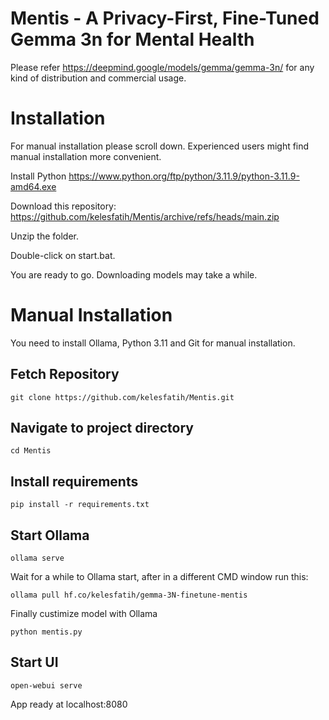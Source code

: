 # Mentis - A Privacy-First, Fine-Tuned Gemma 3n for Mental Health

Please refer https://deepmind.google/models/gemma/gemma-3n/ for any kind of distribution and commercial usage. 

# Installation
For manual installation please scroll down. Experienced users might find manual installation more convenient.

Install Python
https://www.python.org/ftp/python/3.11.9/python-3.11.9-amd64.exe

Download this repository:
https://github.com/kelesfatih/Mentis/archive/refs/heads/main.zip

Unzip the folder.

Double-click on start.bat.

You are ready to go. Downloading models may take a while.

# Manual Installation
You need to install Ollama, Python 3.11 and Git for manual installation.

## Fetch Repository
```
git clone https://github.com/kelesfatih/Mentis.git
```
## Navigate to project directory
```
cd Mentis
```
## Install requirements

```
pip install -r requirements.txt
```
## Start Ollama
```
ollama serve
```
Wait for a while to Ollama start, after in a different CMD window run this:
```
ollama pull hf.co/kelesfatih/gemma-3N-finetune-mentis
```
Finally custimize model with Ollama
```
python mentis.py
```
## Start UI
```
open-webui serve
```
App ready at localhost:8080





